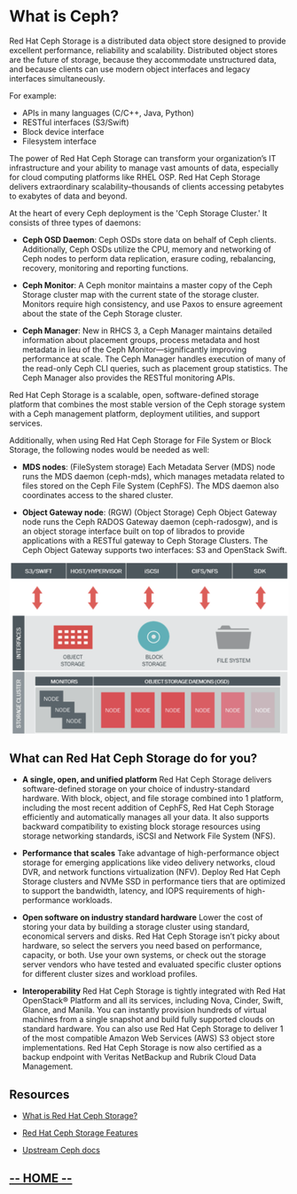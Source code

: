# What is Ceph?

Red Hat Ceph Storage is a distributed data object store designed to provide excellent performance, reliability and scalability. Distributed object stores are the future of storage, because they accommodate unstructured data, and because clients can use modern object interfaces and legacy interfaces simultaneously. 

For example:

* APIs in many languages (C/C++, Java, Python)
* RESTful interfaces (S3/Swift)
* Block device interface
* Filesystem interface

The power of Red Hat Ceph Storage can transform your organization’s IT infrastructure and your ability to manage vast amounts of data, especially for cloud computing platforms like RHEL OSP. Red Hat Ceph Storage delivers extraordinary scalability–thousands of clients accessing petabytes to exabytes of data and beyond.

At the heart of every Ceph deployment is the 'Ceph Storage Cluster.' It consists of three types of daemons:

* **Ceph OSD Daemon**: Ceph OSDs store data on behalf of Ceph clients. Additionally, Ceph OSDs utilize the CPU, memory and networking of Ceph nodes to perform data replication, erasure coding, rebalancing, recovery, monitoring and reporting functions.

* **Ceph Monitor**: A Ceph monitor maintains a master copy of the Ceph Storage cluster map with the current state of the storage cluster. Monitors require high consistency, and use Paxos to ensure agreement about the state of the Ceph Storage cluster.

* **Ceph Manager**: New in RHCS 3, a Ceph Manager maintains detailed information about placement groups, process metadata and host metadata in lieu of the Ceph Monitor—​significantly improving performance at scale. The Ceph Manager handles execution of many of the read-only Ceph CLI queries, such as placement group statistics. The Ceph Manager also provides the RESTful monitoring APIs.

Red Hat Ceph Storage is a scalable, open, software-defined storage platform that combines the most stable version of the Ceph storage system with a Ceph management platform, deployment utilities, and support services.

Additionally, when using Red Hat Ceph Storage for File System or Block Storage, the following nodes would be needed as well:

* **MDS nodes**: (FileSystem storage)
Each Metadata Server (MDS) node runs the MDS daemon (ceph-mds), which manages metadata related to files stored on the Ceph File System (CephFS). The MDS daemon also coordinates access to the shared cluster.

* **Object Gateway node**: (RGW) (Object Storage)
Ceph Object Gateway node runs the Ceph RADOS Gateway daemon (ceph-radosgw), and is an object storage interface built on top of librados to provide applications with a RESTful gateway to Ceph Storage Clusters. The Ceph Object Gateway supports two interfaces: S3 and OpenStack Swift.

<center><img src="labIntro1/images/ceph-cluster.png" style="width:800px;" border=0/></center>


## What can Red Hat Ceph Storage do for you?

* **A single, open, and unified platform**
Red Hat Ceph Storage delivers software-defined storage on your choice of industry-standard hardware. With block, object, and file storage combined into 1 platform, including the most recent addition of CephFS, Red Hat Ceph Storage efficiently and automatically manages all your data. It also supports backward compatibility to existing block storage resources using storage networking standards, iSCSI and Network File System (NFS).


* **Performance that scales**
Take advantage of high-performance object storage for emerging applications like video delivery networks, cloud DVR, and network functions virtualization (NFV). Deploy Red Hat Ceph Storage clusters and NVMe SSD in performance tiers that are optimized to support the bandwidth, latency, and IOPS requirements of high-performance workloads.

* **Open software on industry standard hardware**
Lower the cost of storing your data by building a storage cluster using standard, economical servers and disks. Red Hat Ceph Storage isn’t picky about hardware, so select the servers you need based on performance, capacity, or both. Use your own systems, or check out the storage server vendors who have tested and evaluated specific cluster options for different cluster sizes and workload profiles.


* **Interoperability**
Red Hat Ceph Storage is tightly integrated with Red Hat OpenStack® Platform and all its services, including Nova, Cinder, Swift, Glance, and Manila. You can instantly provision hundreds of virtual machines from a single snapshot and build fully supported clouds on standard hardware. You can also use Red Hat Ceph Storage to deliver 1 of the most compatible Amazon Web Services (AWS) S3 object store implementations. Red Hat Ceph Storage is now also certified as a backup endpoint with Veritas NetBackup and Rubrik Cloud Data Management.

## Resources

* [What is Red Hat Ceph Storage?](https://access.redhat.com/documentation/en-us/red_hat_ceph_storage/3/html/installation_guide_for_red_hat_enterprise_linux/what_is_red_hat_ceph_storage)

* [Red Hat Ceph Storage Features](https://www.redhat.com/en/technologies/storage/ceph/features)

* [Upstream Ceph docs](http://docs.ceph.com/docs/master/)


## [**-- HOME --**](https://redhatsummitlabs.gitlab.io/red-hat-ceph-storage-building-an-object-storage-active-active-multisite-solution/#/)